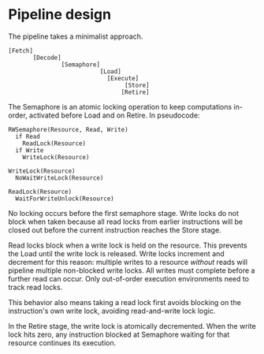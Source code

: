 Pipeline design
===============

The pipeline takes a minimalist approach.


```
[Fetch]
       [Decode]
               [Semaphore]
                          [Load]
	                        [Execute]
		                         [Store]
				                [Retire]
```
The Semaphore is an atomic locking operation to keep computations in-order,
activated before Load and on Retire.  In pseudocode:

```
RWSemaphore(Resource, Read, Write)
  if Read
    ReadLock(Resource)
  if Write
    WriteLock(Resource)

WriteLock(Resource)
  NoWaitWriteLock(Resource)

ReadLock(Resource)
  WaitForWriteUnlock(Resource)
```
No locking occurs before the first semaphore stage.  Write locks do not block
when taken because all read locks from earlier instructions will be closed out
before the current instruction reaches the Store stage.

Read locks block when a write lock is held on the resource.  This prevents the
Load until the write lock is released.  Write locks increment and decrement
for this reason:  multiple writes to a resource *without* reads will pipeline
multiple non-blocked write locks.  All writes must complete before a further
read can occur.  Only out-of-order execution environments need to track read
locks.

This behavior also means taking a read lock first avoids blocking on the
instruction's own write lock, avoiding read-and-write lock logic.

In the Retire stage, the write lock is atomically decremented.  When the write
lock hits zero, any instruction blocked at Semaphore waiting for that resource
continues its execution.

